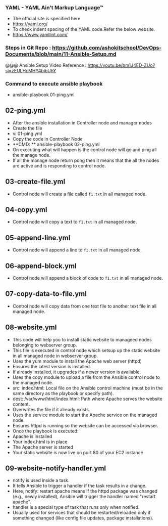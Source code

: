 
### YAML - YAML Ain't Markup Language™
- The official site is specified here
- https://yaml.org/
- To check indent spacing of the YAML code.Refer the below website.
- https://www.yamllint.com/

### Steps in Git Repo : https://github.com/ashokitschool/DevOps-Documents/blob/main/11-Ansible-Setup.md
@@@ Ansible Setup Video Reference : https://youtu.be/bm1J4ED-ZUo?si=zEULHcMHY4bibUhY

### Command to execute ansible playbook
- ansible-playbook 01-ping.yml

## 02-ping.yml
- After the ansible installation in Controller node and manager nodes
- Create the file
- vi 01-ping.yml
- Copy the code in Controller Node
- **CMD: ** ansible-playbook 02-ping.yml
- On executing what will happen is the control node will go and ping all the manage node.
- If all the manage node return pong then it means that the all the nodes are active and is responding to control node.

## 03-create-file.yml
- Control node will create a file called `f1.txt` in all managed node.

## 04-copy.yml
- Control node will copy a text to `f1.txt` in all managed node.

## 05-append-line.yml
- Control node will append a line to `f1.txt` in all managed node.

## 06-append-block.yml
- Control node will append a block of code to `f1.txt` in all managed node.

## 07-copy-data-to-file.yml
- Control node will copy data from one text file to another text file in all managed node.

## 08-website.yml
- This code will help you to install static website to manageed nodes belonging to webserver group.
- This file is executed in control node which setsup up the static website in all managed node in webserver group.
- Uses the yum module to install the Apache web server (httpd) 
- Ensures the latest version is installed.
- If already installed, it upgrades if a newer version is available.
- Uses the copy module to upload a file from the Ansible control node to the managed node.
- src: index.html: Local file on the Ansible control machine (must be in the same directory as the playbook or specify path).
- dest: /var/www/html/index.html: Path where Apache serves the website content.
- Overwrites the file if it already exists.
- Uses the service module to start the Apache service on the managed node.
- Ensures httpd is running so the website can be accessed via browser.
- Once the playbook is executed:
- Apache is installed
- Your index.html is in place
- The Apache server is started 
- Your static website is now live on port 80 of your EC2 instance 

## 09-website-notify-handler.yml
- notify is used inside a task.
- It tells Ansible to trigger a handler if the task results in a change.
- Here, notify: restart apache means if the httpd package was changed (e.g., newly installed), Ansible will trigger the handler named "restart apache".
- handler is a special type of task that runs only when notified.
- Usually used for services that should be restarted/reloaded only if something changed (like config file updates, package installations).